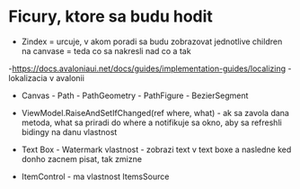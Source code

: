 # Ficury, ktore sa budu hodit

- Zindex = urcuje, v akom poradi sa budu zobrazovat jednotlive children na canvase = teda co sa nakresli nad co a tak

-https://docs.avaloniaui.net/docs/guides/implementation-guides/localizing - lokalizacia v avalonii

- Canvas - Path - PathGeometry - PathFigure - BezierSegment

- ViewModel.RaiseAndSetIfChanged(ref where, what) - ak sa zavola dana metoda, what sa priradi do where a notifikuje sa okno, aby sa refreshli bidingy na danu vlastnost

- Text Box - Watermark vlastnost - zobrazi text v text boxe a nasledne ked donho zacnem pisat, tak zmizne

- ItemControl - ma vlastnost ItemsSource